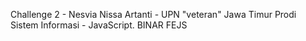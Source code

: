 Challenge 2 - Nesvia Nissa Artanti - UPN "veteran" Jawa Timur Prodi Sistem Informasi - JavaScript. BINAR FEJS
